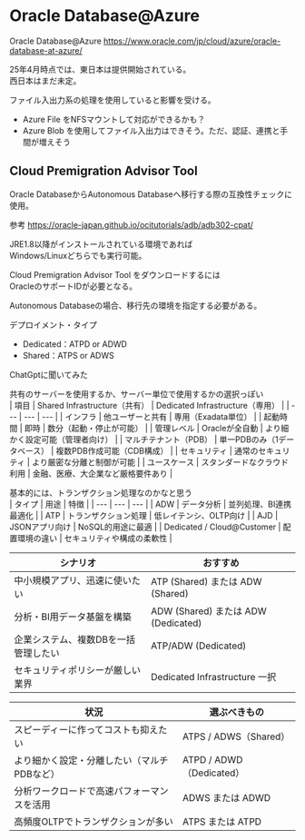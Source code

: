 # Oracle Database@Azure

Oracle Database@Azure
https://www.oracle.com/jp/cloud/azure/oracle-database-at-azure/

25年4月時点では、東日本は提供開始されている。  
西日本はまだ未定。  

ファイル入出力系の処理を使用していると影響を受ける。  
- Azure File をNFSマウントして対応ができるかも？  
- Azure Blob を使用してファイル入出力はできそう。ただ、認証、連携と手間が増えそう  

## Cloud Premigration Advisor Tool

Oracle DatabaseからAutonomous Databaseへ移行する際の互換性チェックに使用。  

参考
https://oracle-japan.github.io/ocitutorials/adb/adb302-cpat/

JRE1.8以降がインストールされている環境であれば  
Windows/Linuxどちらでも実行可能。  

Cloud Premigration Advisor Tool をダウンロードするには  
OracleのサポートIDが必要となる。

Autonomous Databaseの場合、移行先の環境を指定する必要がある。  

デプロイメント・タイプ
- Dedicated：ATPD or ADWD
- Shared：ATPS or ADWS

ChatGptに聞いてみた

共有のサーバーを使用するか、サーバー単位で使用するかの選択っぽい  
| 項目 | Shared Infrastructure（共有） | Dedicated Infrastructure（専用） |
| --- | --- | --- |
| インフラ | 他ユーザーと共有 | 専用（Exadata単位） |
| 起動時間 | 即時 | 数分（起動・停止が可能） |
| 管理レベル | Oracleが全自動 | より細かく設定可能（管理者向け） |
| マルチテナント（PDB） | 単一PDBのみ（1データベース） | 複数PDB作成可能（CDB構成） |
| セキュリティ | 通常のセキュリティ | より厳密な分離と制御が可能 |
| ユースケース | スタンダードなクラウド利用 | 金融、医療、大企業など厳格要件あり |

基本的には、トランザクション処理なのかなと思う  
| タイプ | 用途 | 特徴 |
| --- | --- | --- |
| ADW | データ分析 | 並列処理、BI連携最適化 |
| ATP | トランザクション処理 | 低レイテンシ、OLTP向け |
| AJD | JSONアプリ向け | NoSQL的用途に最適 |
| Dedicated / Cloud@Customer | 配置環境の違い | セキュリティや構成の柔軟性 |

| シナリオ | おすすめ |
| --- | --- |
| 中小規模アプリ、迅速に使いたい | ATP (Shared) または ADW (Shared) |
| 分析・BI用データ基盤を構築 | ADW (Shared) または ADW (Dedicated) |
| 企業システム、複数DBを一括管理したい | ATP/ADW (Dedicated) |
| セキュリティポリシーが厳しい業界 | Dedicated Infrastructure 一択 |

| 状況 | 選ぶべきもの |
| --- | --- |
| スピーディーに作ってコストも抑えたい | ATPS / ADWS（Shared） |
| より細かく設定・分離したい（マルチPDBなど） | ATPD / ADWD（Dedicated） |
| 分析ワークロードで高速パフォーマンスを活用 | ADWS または ADWD |
| 高頻度OLTPでトランザクションが多い | ATPS または ATPD |

